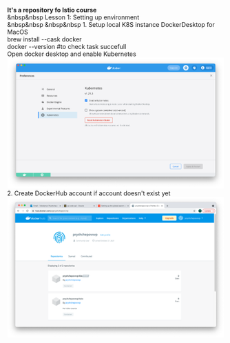 <B>It's a repository fo Istio course</b><br>
&nbsp&nbsp    Lesson 1: Setting up environment <br>
&nbsp&nbsp &nbsp&nbsp        1. Setup local K8S instance DockerDesktop for MacOS <br>
            brew install --cask docker <br>
            docker --version #to check task succefull <br>
            Open  docker desktop and enable Kubernetes
![Screenshot](Lesson1/k8s_in_dd.png)
        2. Create DockerHub account if account doesn't exist yet
![Screenshot](Lesson1/DockerHub.png)

